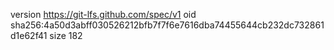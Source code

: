 version https://git-lfs.github.com/spec/v1
oid sha256:4a50d3abff030526212bfb7f7f6e7616dba74455644cb232dc732861d1e62f41
size 182
